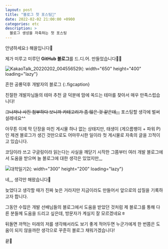 ```yaml
---
layout: post
title: "블로그 첫 포스팅🎉"
date: 2022-02-02 21:00:00 +0900
categories: etc
description: >
  블로그 생성을 자축하는 첫 포스팅
---
```


안녕하세요:) 해을입니다🦖

제가 미루고 미루던 **GitHub 블로그**를 드.디.어. 만들었습니다👏👏

![KakaoTalk_20220202_004556529](https://user-images.githubusercontent.com/39720852/152105728-cddf425b-603d-4220-890a-0aa0fc05bbb8.png){: width="650" height="400" loading="lazy"}

흔한 공룡덕후 개발자의 블로그
{:.figcaption}

친절한 개발자님들의 테마 추천 글 덕분에 맘에 쏙드는 테마를 찾아서 매우 만족스럽습니다!

~~그나저나 사진 첨부하다 보니까 카테고리가 좀 많은 것 같은데,,,~~ 포스팅할 생각에 벌써 설레네요^^

아무튼 이제 막 단장을 마친 게시물 하나 없는 상태지만, 태생이 (게으름뱅이 + 파워 P)인 제겐 블로그가 생긴 것만으로도 어마무시한 일이라 첫 게시물로 자축의 글을 끄적이고 있습니다.

코딩이라 쓰고 구글링이라 읽는다는 사실을 깨닫기 시작한 그쯤부터 여러 개발 블로그에서 도움을 받으며 늘 블로그에 대한 생각은 있었지만,,,

![대학일기2](https://user-images.githubusercontent.com/39720852/152159876-97b48dc0-2079-4de9-b0a0-76c0a0b225c0.jpeg){: width="300" height="200" loading="lazy"}

네,,, 생각만 해왔습니다🤣

늦었다고 생각할 때가 진짜 늦은 거라지만 지금이라도 만들어서 앞으로의 삽질을 기록하고자 합니다.

그동안 수많은 개발 선배님들의 블로그에서 도움을 받았던 것처럼 제 블로그를 통해 다른 분들께 도움을 드리고 싶은데, 방문자가 계실지 잘 모르겠네요ㅎ

뒤돌면 까먹는 미래의 저를 생각해서라도 보기 좋게 적어두면 누군가에게 한 번쯤은 도움이 되지 않을까란 생각으로 꾸준히 블로그 채워가겠습니다!

끝🦕
